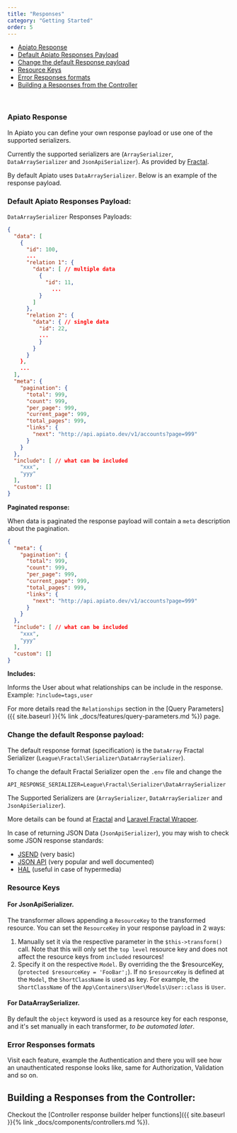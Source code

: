 ```yaml
---
title: "Responses"
category: "Getting Started"
order: 5
---
```



* [Apiato Response](#Res-payload)
* [Default Apiato Responses Payload](#Def-Res-payload)
* [Change the default Response payload](#change-apiao-res-payload)
* [Resource Keys](#Resource-Keys)
* [Error Responses formats](#Error-Res-Format)
* [Building a Responses from the Controller](#build-res-from-con)


<br>

<a name="Res-payload"></a>
### Apiato Response

In Apiato you can define your own response payload or use one of the supported serializers.

Currently the supported serializers are (`ArraySerializer`, `DataArraySerializer` and `JsonApiSerializer`). As provided by [Fractal](http://fractal.thephpleague.com/transformers/).

By default Apiato uses `DataArraySerializer`. Below is an example of the response payload.
<a name="Def-Res-payload"></a>
### Default Apiato Responses Payload:

`DataArraySerializer` Responses Payloads:

```json
{
  "data": [
    {
      "id": 100,
      ...
      "relation 1": {
        "data": [ // multiple data
          {
            "id": 11,
			  ...
          }
        ]
      },
      "relation 2": {
        "data": { // single data
          "id": 22,
          ...
          }
        }
      }
    },
    ...
  ],
  "meta": {
    "pagination": {
      "total": 999,
      "count": 999,
      "per_page": 999,
      "current_page": 999,
      "total_pages": 999,
      "links": {
        "next": "http://api.apiato.dev/v1/accounts?page=999"
      }
    }
  },
  "include": [ // what can be included
    "xxx",
    "yyy"
  ],
  "custom": []
}
```

**Paginated response:**

When data is paginated the response payload will contain a `meta` description about the pagination.

```json
{
  "meta": {
    "pagination": {
      "total": 999,
      "count": 999,
      "per_page": 999,
      "current_page": 999,
      "total_pages": 999,
      "links": {
        "next": "http://api.apiato.dev/v1/accounts?page=999"
      }
    }
  },
  "include": [ // what can be included
    "xxx",
    "yyy"
  ],
  "custom": []
}
```

**Includes:**

Informs the User about what relationships can be include in the response.
Example: `?include=tags,user`

For more details read the `Relationships` section in the [Query Parameters]({{ site.baseurl }}{% link _docs/features/query-parameters.md %}) page.

<a name="change-apiao-res-payload"></a>
### Change the default Response payload:

The default response format (specification) is the `DataArray` Fractal Serializer (`League\Fractal\Serializer\DataArraySerializer`). 

To change the default Fractal Serializer open the `.env` file and change the

```text
API_RESPONSE_SERIALIZER=League\Fractal\Serializer\DataArraySerializer
```

The Supported Serializers are (`ArraySerializer`, `DataArraySerializer` and `JsonApiSerializer`).

More details can be found at [Fractal](http://fractal.thephpleague.com/transformers/) and [Laravel Fractal Wrapper](https://github.com/spatie/laravel-fractal).

In case of returning JSON Data (`JsonApiSerializer`), you may wish to check some JSON response standards:

* [JSEND](https://labs.omniti.com/labs/jsend) (very basic)
* [JSON API](http://jsonapi.org/format/) (very popular and well documented)
* [HAL](http://stateless.co/hal_specification.html) (useful in case of hypermedia)


<a name="Resource-Keys"></a>
### Resource Keys

#### For JsonApiSerializer. 

The transformer allows appending a `ResourceKey` to the transformed resource.
You can set the `ResourceKey` in your response payload in 2 ways:

1. Manually set it via the respective parameter in the `$this->transform()` call. Note that this will only set the
`top level` resource key and does not affect the resource keys from `included` resources!
2. Specify it on the respective `Model`. By overriding the the $resourceKey, (`protected $resourceKey = 'FooBar';`). If no `$resourceKey` is defined at the `Model`, the `ShortClassName` is used as key. For example, the `ShortClassName` of
the `App\Containers\User\Models\User::class` is `User`.

#### For DataArraySerializer.

By default the `object` keyword is used as a resource key for each response, and it's set manually in each transformer, *to be automated later*.



<a name="Error-Res-Format"></a>
### Error Responses formats

Visit each feature, example the Authentication and there you will see how an unauthenticated response looks like, same for Authorization, Validation and so on.


<a name="build-res-from-con"></a>
## Building a Responses from the Controller:

Checkout the [Controller response builder helper functions]({{ site.baseurl }}{% link _docs/components/controllers.md %}).
